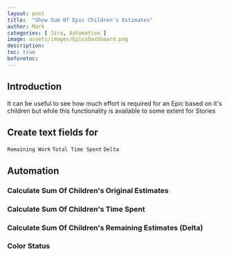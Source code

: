 ```yaml
---
layout: post
title:  "Show Sum Of Epic Children's Estimates"
author: Mark
categories: [ Jira, Automation ]
image: assets/images/EpicsDashboard.png
description: 
toc: true
beforetoc: 
---
```

## Introduction
It can be useful to see how much effort is required for an Epic based on it's children but while this functionality is available to some extent for Stories

## Create text fields for 
`Remaining Work`
`Total Time Spent`
`Delta`

## Automation
### Calculate Sum Of Children's Original Estimates

### Calculate Sum Of Children's Time Spent

### Calculate Sum Of Children's Remaining Estimates (Delta)

### Color Status
<!--stackedit_data:
eyJoaXN0b3J5IjpbLTEyOTM0Njk1MDgsLTE0MjI0NzUwOTEsMT
c1MDI5NDI2OF19
-->